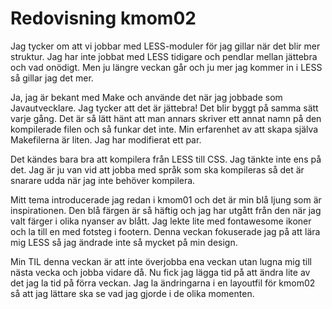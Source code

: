 ---
---
Redovisning kmom02
=========================

Jag tycker om att vi jobbar med LESS-moduler för jag gillar när det blir mer struktur. Jag har inte jobbat med LESS tidigare och pendlar mellan jättebra och vad onödigt. Men ju längre veckan går och ju mer jag kommer in i LESS så gillar jag det mer.

Ja, jag är bekant med Make och använde det när jag jobbade som Javautvecklare. Jag tycker att det är jättebra! Det blir byggt på samma sätt varje gång. Det är så lätt hänt att man annars skriver ett annat namn på den kompilerade filen och så funkar det inte. Min erfarenhet av att skapa själva Makefilerna är liten. Jag har modifierat ett par.

Det kändes bara bra att kompilera från LESS till CSS. Jag tänkte inte ens på det. Jag är ju van vid att jobba med språk som ska kompileras så det är snarare udda när jag inte behöver kompilera.

Mitt tema introducerade jag redan i kmom01 och det är min blå ljung som är inspirationen. Den blå färgen är så häftig och jag har utgått från den när jag valt färger i olika nyanser av blått. Jag lekte lite med fontawesome ikoner och la till en med fotsteg i footern. Denna veckan fokuserade jag på att lära mig LESS så jag ändrade inte så mycket på min design.

Min TIL denna veckan är att inte överjobba ena veckan utan lugna mig till nästa vecka och jobba vidare då. Nu fick jag lägga tid på att ändra lite av det jag la tid på förra veckan. Jag la ändringarna i en layoutfil för kmom02 så att jag lättare ska se vad jag gjorde i de olika momenten.

